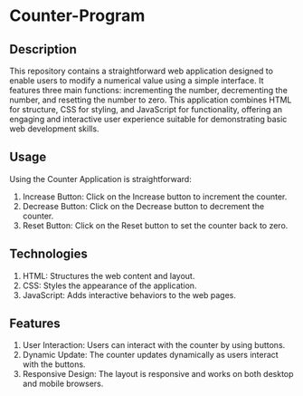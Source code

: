      
# Counter-Program
  
## Description
This repository contains a straightforward web application designed to enable users to modify a  numerical value using a simple interface. It features three main functions: incrementing the number, decrementing the number, and resetting the number to zero. This application combines HTML for structure, CSS for styling, and JavaScript for functionality, offering an engaging and interactive user experience suitable for demonstrating basic web development skills.

## Usage
Using the Counter Application is straightforward:

1. Increase Button: Click on the Increase button to increment the counter.
2. Decrease Button: Click on the Decrease button to decrement the counter.
3. Reset Button: Click on the Reset button to set the counter back to zero.

## Technologies
1. HTML: Structures the web content and layout.
2. CSS: Styles the appearance of the application.
3. JavaScript: Adds interactive behaviors to the web pages.

## Features
1. User Interaction: Users can interact with the counter by using buttons.
2. Dynamic Update: The counter updates dynamically as users interact with the buttons.
3. Responsive Design: The layout is responsive and works on both desktop and mobile browsers.




